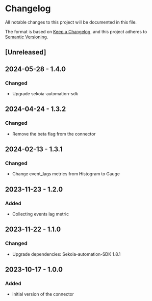 # Changelog

All notable changes to this project will be documented in this file.

The format is based on [Keep a Changelog](https://keepachangelog.com/en/1.0.0/),
and this project adheres to [Semantic Versioning](https://semver.org/spec/v2.0.0.html).

## [Unreleased]

## 2024-05-28 - 1.4.0

### Changed

- Upgrade sekoia-automation-sdk

## 2024-04-24 - 1.3.2

### Changed

- Remove the beta flag from the connector

## 2024-02-13 - 1.3.1

### Changed

- Change event_lags metrics from Histogram to Gauge

## 2023-11-23 - 1.2.0

### Added

- Collecting events lag metric

## 2023-11-22 - 1.1.0

### Changed

- Upgrade dependencies: Sekoia-automation-SDK 1.8.1

## 2023-10-17 - 1.0.0

### Added

- initial version of the connector
